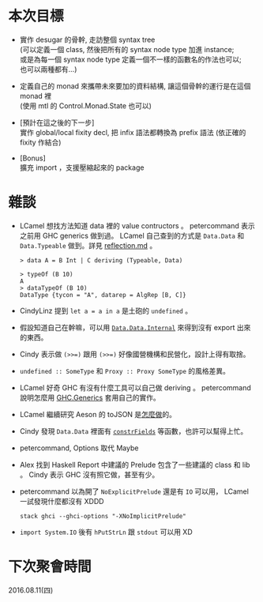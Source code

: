 # 本次目標

  * 實作 desugar 的骨幹, 走訪整個 syntax tree  
    (可以定義一個 class, 然後把所有的 syntax node type 加進 instance;  
    或是為每一個 syntax node type 定義一個不一樣的函數名的作法也可以;  
    也可以兩種都有...)

  * 定義自己的 monad 來攜帶未來要加的資料結構, 讓這個骨幹的運行是在這個 monad 裡  
    (使用 mtl 的 Control.Monad.State 也可以)

  * [預計在這之後的下一步]  
    實作 global/local fixity decl, 把 infix 語法都轉換為 prefix 語法 (依正確的 fixity 作結合)

  * [Bonus]  
    擴充 import ，支援壓縮起來的 package

# 雜談

  * LCamel 想找方法知道 data 裡的 value contructors 。 petercommand 表示之前用 GHC generics 做到過。 LCamel 自己查到的方式是 `Data.Data` 和 `Data.Typeable` 做到。詳見 [reflection.md][reflection.md] 。

    ```
    > data A = B Int | C deriving (Typeable, Data)

    > typeOf (B 10)
    A
    > dataTypeOf (B 10)
    DataType {tycon = "A", datarep = AlgRep [B, C]}
    ```

  * CindyLinz 提到 `let a = a in a` 是土砲的 `undefined` 。

  * 假設知道自己在幹嘛，可以用 [`Data.Data.Internal`][Data.Data.Internal] 來得到沒有 export 出來的東西。

  * Cindy 表示做 `(>>=)` 跟用 `(>>=)` 好像國營機構和民營化，設計上得有取捨。

  * `undefined :: SomeType` 和 `Proxy :: Proxy SomeType` 的風格差異。

  * LCamel 好奇 GHC 有沒有什麼工具可以自己做 deriving 。 petercommand 說明怎麼用 [GHC.Generics][GHC.Generics] 套用自己的實作。

  * LCamel 繼續研究 Aeson 的 toJSON 是[怎麼做][Text.Aeson.Generic]的。

  * Cindy 發現 `Data.Data` 裡面有 [`constrFields`][constrFields] 等函數，也許可以幫得上忙。

  * petercommand, Options 取代 Maybe

  * Alex 找到 Haskell Report 中建議的 Prelude 包含了一些建議的 class 和 lib 。 Cindy 表示 GHC 沒有照它做，甚至有少。

  * petercommand 以為開了 `NoExplicitPrelude` 還是有 `IO` 可以用， LCamel 一試發現什麼都沒有 XDDD

    ```
    stack ghci --ghci-options "-XNoImplicitPrelude"
    ```

  * `import System.IO` 後有 `hPutStrLn` 跟 `stdout` 可以用 XD

  [reflection.md]: https://github.com/LCamel/BuildYourOwnHaskellCompiler/blob/6839f28c57d5ae7fb50d737407866a3ad271ac98/doc/reflection.md
  [Data.Data.Internal]: https://hackage.haskell.org/package/base-4.9.0.0/docs/Data-Typeable-Internal.html
  [GHC.Generics]: https://github.com/AndyShiue/ende/blob/e8a08b5520bf67508d78c6c3332cf8f54afa63be/frontend/src/Ast.hs
  [Text.Aeson.Generic]: https://hackage.haskell.org/package/aeson-0.6.1.0/docs/src/Data-Aeson-Generic.html
  [constrFields]: https://hackage.haskell.org/package/base-4.9.0.0/docs/Data-Data.html#v:constrFields

# 下次聚會時間

  2016.08.11(四)
